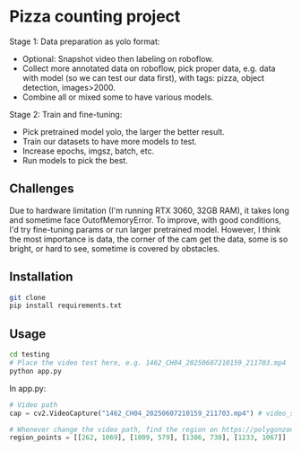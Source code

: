 # Pizza counting project

Stage 1: Data preparation as yolo format:

- Optional: Snapshot video then labeling on roboflow.
- Collect more annotated data on roboflow, pick proper data, e.g. data with model (so we can test our data first), with tags: pizza, object detection, images>2000.
- Combine all or mixed some to have various models.

Stage 2: Train and fine-tuning:

- Pick pretrained model yolo, the larger the better result.
- Train our datasets to have more models to test.
- Increase epochs, imgsz, batch, etc.
- Run models to pick the best.

## Challenges

Due to hardware limitation (I'm running RTX 3060, 32GB RAM), it takes long and sometime face OutofMemoryError.
To improve, with good conditions, I'd try fine-tuning params or run larger pretrained model. However, I think the most importance is data, the corner of the cam get the data, some is so bright, or hard to see, sometime is covered by obstacles.

## Installation

```bash
git clone
pip install requirements.txt
```

## Usage

```bash
cd testing
# Place the video test here, e.g. 1462_CH04_20250607210159_211703.mp4
python app.py
```

In app.py:

```python
# Video path
cap = cv2.VideoCapture("1462_CH04_20250607210159_211703.mp4") # video_source=0 to use a webcam

# Whenever change the video path, find the region on https://polygonzone.roboflow.com/
region_points = [[262, 1069], [1009, 579], [1386, 730], [1233, 1067]]    # rectangle region
```
